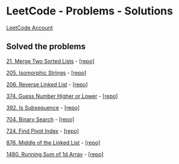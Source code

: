 # LeetCode - Problems - Solutions

[LeetCode Account](https://leetcode.com/user0555RC/)

## Solved the problems

[21. Merge Two Sorted Lists](https://leetcode.com/problems/merge-two-sorted-lists/?envType=study-plan&id=level-1) - [[repo]]()

[205. Isomorphic Strings](https://leetcode.com/problems/isomorphic-strings/) - [[repo]](https://github.com/kuraev1999daniil/LeetCodeSolutions/tree/main/src/easy/p205_isomorphic_strings)

[206. Reverse Linked List](https://leetcode.com/problems/reverse-linked-list/?envType=study-plan&id=level-1) - [[repo]]()

[374. Guess Number Higher or Lower](https://leetcode.com/problems/guess-number-higher-or-lower/) - [[repo]](https://github.com/kuraev1999daniil/LeetCodeSolutions/tree/main/src/easy/p374_guess_number_higher_or_lower)

[392. Is Subsequence](https://leetcode.com/problems/is-subsequence/) - [[repo]](https://github.com/kuraev1999daniil/LeetCodeSolutions/tree/main/src/easy/p392_is_subsequence)

[704. Binary Search](https://leetcode.com/problems/binary-search/) - [[repo]](https://github.com/kuraev1999daniil/LeetCodeSolutions/tree/main/src/easy/p704_binary_search)

[724. Find Pivot Index](https://leetcode.com/problems/find-pivot-index/) - [[repo]](https://github.com/kuraev1999daniil/LeetCodeSolutions/tree/main/src/easy/p724_find_pivot_index)

[876. Middle of the Linked List](https://leetcode.com/problems/middle-of-the-linked-list/) - [[repo]](https://github.com/kuraev1999daniil/LeetCodeSolutions/tree/main/src/easy/p876_middle_of_the_linked_list)

[1480. Running Sum of 1d Array](https://leetcode.com/problems/running-sum-of-1d-array/) - [[repo]](https://github.com/kuraev1999daniil/LeetCodeSolutions/tree/main/src/easy/p1480_running_sum_of_1d_array)